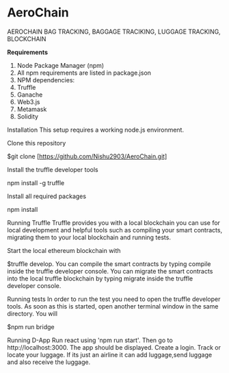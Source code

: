 # AeroChain
AEROCHAIN BAG TRACKING, BAGGAGE TRACIKING, LUGGAGE TRACKING, BLOCKCHAIN 

**Requirements**
1. Node Package Manager (npm)
2. All npm requirements are listed in package.json
3. NPM dependencies:
4. Truffle
5. Ganache
6. Web3.js
7. Metamask
8. Solidity


Installation
This setup requires a working node.js environment.

Clone this repository

$git clone [https://github.com/Nishu2903/AeroChain.git]

Install the truffle developer tools

npm install -g truffle

Install all required packages

npm install

Running Truffle
Truffle provides you with a local blockchain you can use for local development and helpful tools such as compiling your smart contracts, migrating them to your local blockchain and running tests.

Start the local ethereum blockchain with

$truffle develop.
You can compile the smart contracts by typing compile inside the truffle developer console.
You can migrate the smart contracts into the local truffle blockchain by typing migrate inside the truffle developer console.

Running tests
In order to run the test you need to open the truffle developer tools. As soon as this is started, open another terminal window in the same directory. You will

$npm run bridge

Running D-App
Run react using 'npm run start'.
Then go to http://localhost:3000.
The app should be displayed.
Create a login.
Track or locate your luggage.
If its just an airline it can add luggage,send luggage and also receive the luggage.

